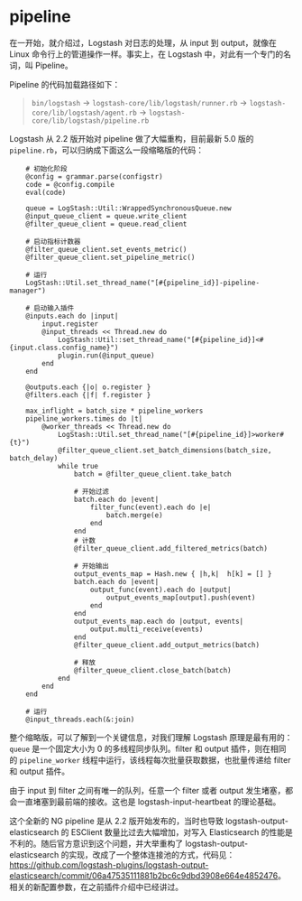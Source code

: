 # pipeline

在一开始，就介绍过，Logstash 对日志的处理，从 input 到 output，就像在 Linux 命令行上的管道操作一样。事实上，在 Logstash 中，对此有一个专门的名词，叫 Pipeline。

Pipeline 的代码加载路径如下：

> `bin/logstash` -> `logstash-core/lib/logstash/runner.rb` -> `logstash-core/lib/logstash/agent.rb` -> `logstash-core/lib/logstash/pipeline.rb`

Logstash 从 2.2 版开始对 pipeline 做了大幅重构，目前最新 5.0 版的 `pipeline.rb`，可以归纳成下面这么一段缩略版的代码：

```
    # 初始化阶段
    @config = grammar.parse(configstr)
    code = @config.compile
    eval(code)

    queue = LogStash::Util::WrappedSynchronousQueue.new
    @input_queue_client = queue.write_client
    @filter_queue_client = queue.read_client

    # 启动指标计数器
    @filter_queue_client.set_events_metric()
    @filter_queue_client.set_pipeline_metric()

    # 运行
    LogStash::Util.set_thread_name("[#{pipeline_id}]-pipeline-manager")

    # 启动输入插件
    @inputs.each do |input|
        input.register
        @input_threads << Thread.new do
            LogStash::Util::set_thread_name("[#{pipeline_id}]<#{input.class.config_name}")
            plugin.run(@input_queue)
        end
    end

    @outputs.each {|o| o.register }
    @filters.each {|f| f.register }

    max_inflight = batch_size * pipeline_workers
    pipeline_workers.times do |t|
        @worker_threads << Thread.new do
            LogStash::Util.set_thread_name("[#{pipeline_id}]>worker#{t}")
            @filter_queue_client.set_batch_dimensions(batch_size, batch_delay)
            while true
                batch = @filter_queue_client.take_batch

                # 开始过滤
                batch.each do |event|
                    filter_func(event).each do |e|
                        batch.merge(e)
                    end
                end
                # 计数
                @filter_queue_client.add_filtered_metrics(batch)

                # 开始输出
                output_events_map = Hash.new { |h,k|  h[k] = [] }
                batch.each do |event|
                    output_func(event).each do |output|
                        output_events_map[output].push(event)
                    end
                end
                output_events_map.each do |output, events|
                    output.multi_receive(events)
                end
                @filter_queue_client.add_output_metrics(batch)

                # 释放
                @filter_queue_client.close_batch(batch)
            end
        end
    end

    # 运行
    @input_threads.each(&:join)
```

整个缩略版，可以了解到一个关键信息，对我们理解 Logstash 原理是最有用的：`queue` 是一个固定大小为 0 的多线程同步队列。filter 和 output 插件，则在相同的 `pipeline_worker` 线程中运行，该线程每次批量获取数据，也批量传递给 filter 和 output 插件。

由于 input 到 filter 之间有唯一的队列，任意一个 filter 或者 output 发生堵塞，都会一直堵塞到最前端的接收。这也是 logstash-input-heartbeat 的理论基础。

这个全新的 NG pipeline 是从 2.2 版开始发布的，当时也导致 logstash-output-elasticsearch 的 ESClient 数量比过去大幅增加，对写入 Elasticsearch 的性能是不利的。随后官方意识到这个问题，并大举重构了 logstash-output-elasticsearch 的实现，改成了一个整体连接池的方式，代码见：<https://github.com/logstash-plugins/logstash-output-elasticsearch/commit/06a47535111881b2bc6c9dbd3908e664e4852476>。相关的新配置参数，在之前插件介绍中已经讲过。
